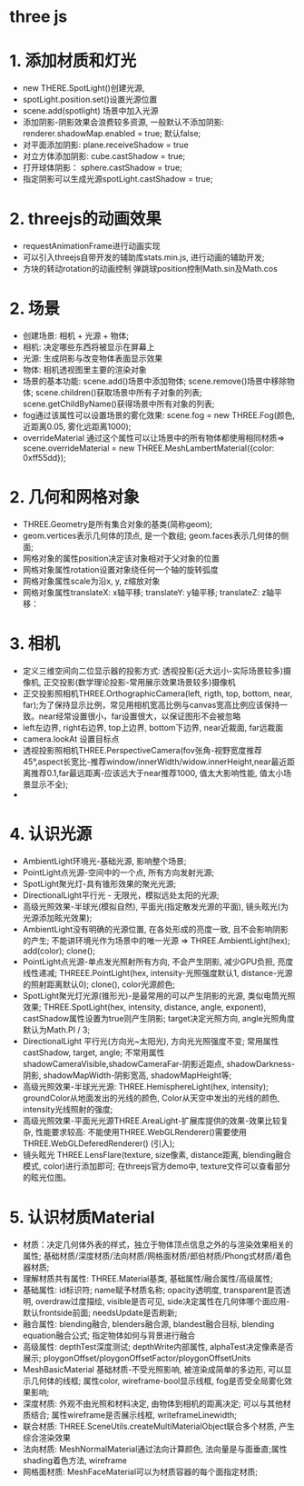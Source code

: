 

# three js

# 1. 添加材质和灯光
* new THERE.SpotLight()创建光源, 
* spotLight.position.set()设置光源位置
* scene.add(spotlight) 场景中加入光源
* 添加阴影-阴影效果会浪费较多资源, 一般默认不添加阴影: renderer.shadowMap.enabled = true; 默认false;
* 对平面添加阴影: plane.receiveShadow = true
* 对立方体添加阴影: cube.castShadow = true;
* 打开球体阴影： sphere.castShadow = true;
* 指定阴影可以生成光源spotLight.castShadow = true;

# 2. threejs的动画效果
* requestAnimationFrame进行动画实现
* 可以引入threejs自带开发的辅助库stats.min.js, 进行动画的辅助开发;
* 方块的转动rotation的动画控制  弹跳球position控制Math.sin及Math.cos

# 2. 场景
* 创建场景: 相机 + 光源 + 物体;
* 相机: 决定哪些东西将被显示在屏幕上
* 光源: 生成阴影与改变物体表面显示效果
* 物体: 相机透视图里主要的渲染对象
* 场景的基本功能: scene.add()场景中添加物体; scene.remove()场景中移除物体; scene.children()获取场景中所有子对象的列表; scene.getChildByName()获得场景中所有对象的列表;
* fog通过该属性可以设置场景的雾化效果: scene.fog = new THREE.Fog(颜色, 近距离0.05, 雾化远距离1000);
* overrideMaterial 通过这个属性可以让场景中的所有物体都使用相同材质=> scene.overrideMaterial = new THREE.MeshLambertMaterial({color: 0xff55dd}); 

# 2. 几何和网格对象
* THREE.Geometry是所有集合对象的基类(简称geom);
* geom.vertices表示几何体的顶点, 是一个数组; geom.faces表示几何体的侧面;
* 网格对象的属性position决定该对象相对于父对象的位置
* 网格对象属性rotation设置对象绕任何一个轴的旋转弧度
* 网格对象属性scale为沿x, y, z缩放对象
* 网格对象属性translateX: x轴平移; translateY: y轴平移; translateZ: z轴平移：

# 3. 相机
* 定义三维空间向二位显示器的投影方式: 透视投影(近大远小-实际场景较多)摄像机, 正交投影(数学理论投影-常用展示效果场景较多)摄像机
* 正交投影照相机THREE.OrthographicCamera(left, rigth, top, bottom, near, far);为了保持显示比例，常见用相机宽高比例与canvas宽高比例应该保持一致。near经常设置很小，far设置很大，以保证图形不会被忽略
* left左边界, right右边界, top上边界, bottom下边界, near近裁面, far远裁面
* camera.lookAt 设置目标点
* 透视投影照相机THREE.PerspectiveCamera(fov张角-视野宽度推荐45°,aspect长宽比-推荐window/innerWidth/widow.innerHeight,near最近距离推荐0.1,far最远距离-应该远大于near推荐1000, 值太大影响性能, 值太小场景显示不全);
* 

# 4. 认识光源
* AmbientLight环境光-基础光源, 影响整个场景;
* PointLight点光源-空间中的一个点, 所有方向发射光源;
* SpotLight聚光灯-具有锥形效果的聚光光源;
* DirectionalLight平行光 - 无限光，模拟远处太阳的光源;
* 高级光照效果-半球光(模拟自然), 平面光(指定散发光源的平面), 镜头眩光(为光源添加眩光效果);
* AmbientLight没有明确的光源位置, 在各处形成的亮度一致, 且不会影响阴影的产生; 不能讲环境光作为场景中的唯一光源 => THREE.AmbientLight(hex); add(color); clone();
* PointLight点光源-单点发光照射所有方向, 不会产生阴影, 减少GPU负担, 亮度线性递减; THREEE.PointLight(hex, intensity-光照强度默认1, distance-光源的照射距离默认0); clone(), color光源颜色;  
* SpotLight聚光灯光源(锥形光)-是最常用的可以产生阴影的光源, 类似电筒光照效果; THREE.SpotLight(hex, intensity, distance, angle, exponent), castShadow属性设置为true则产生阴影; target决定光照方向, angle光照角度默认为Math.PI / 3;
* DirectionalLight 平行光(方向光~太阳光), 方向光光照强度不变; 常用属性castShadow, target, angle; 不常用属性shadowCameraVisible,shadowCameraFar-阴影近距点, shadowDarkness-阴影, shadowMapWidth-阴影宽高, shadowMapHeight等;
* 高级光照效果-半球光光源: THREE.HemisphereLight(hex, intensity); groundColor从地面发出的光线的颜色, Color从天空中发出的光线的颜色, intensity光线照射的强度;
* 高级光照效果-平面光光源THREE.AreaLight-扩展库提供的效果-效果比较复杂, 性能要求较高: 不能使用THREE.WebGLRenderer()需要使用THREE.WebGLDeferedRenderer() (引入);
* 镜头眩光 THREE.LensFlare(texture, size像素, distance距离, blending融合模式, color)进行添加即可; 在threejs官方demo中, texture文件可以查看部分的眩光位图。


# 5. 认识材质Material
* 材质：决定几何体外表的样式，独立于物体顶点信息之外的与渲染效果相关的属性; 基础材质/深度材质/法向材质/网格面材质/郎伯材质/Phong式材质/着色器材质;
* 理解材质共有属性: THREE.Material基类, 基础属性/融合属性/高级属性;
* 基础属性: id标识符; name赋予材质名称; opacity透明度, transparent是否透明, overdraw过度描绘, visible是否可见, side决定属性在几何体哪个面应用-默认frontside前面; needsUpdate是否刷新;
* 融合属性: blending融合, blenders融合源, blandest融合目标, blending equation融合公式; 指定物体如何与背景进行融合
* 高级属性: depthTest深度测试; depthWrite内部属性, alphaTest决定像素是否展示; ploygonOffset/ploygonOffsetFactor/ploygonOffsetUnits
* MeshBasicMaterial 基础材质-不受光照影响, 被渲染成简单的多边形, 可以显示几何体的线框; 属性color, wireframe-bool显示线框, fog是否受全局雾化效果影响;
* 深度材质: 外观不由光照和材料决定, 由物体到相机的距离决定; 可以与其他材质结合; 属性wireframe是否展示线框, writeframeLinewidth;
* 联合材质: THREE.SceneUtils.createMultiMaterialObject联合多个材质, 产生综合渲染效果 
* 法向材质: MeshNormalMaterial通过法向计算颜色, 法向量是与面垂直;属性shading着色方法, wireframe
* 网格面材质: MeshFaceMaterial可以为材质容器的每个面指定材质;



